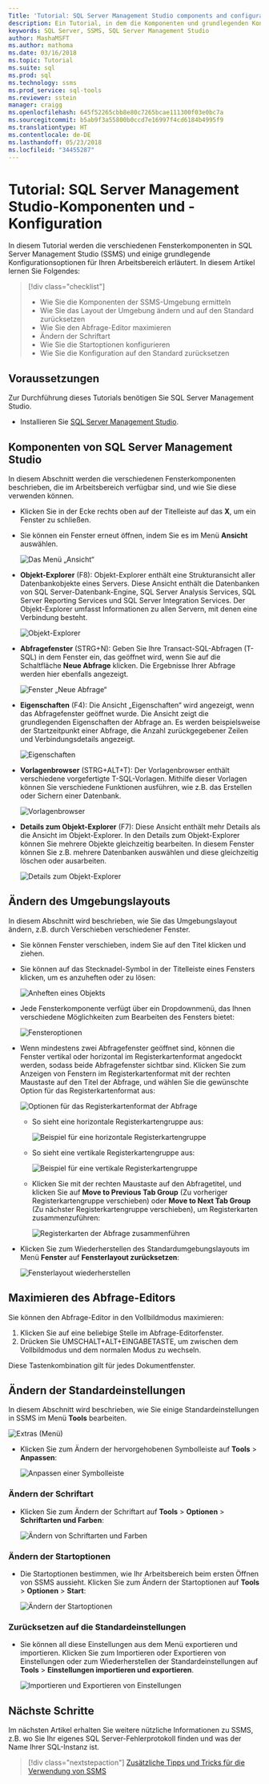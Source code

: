 ```yaml
---
Title: 'Tutorial: SQL Server Management Studio components and configuration'
description: Ein Tutorial, in dem die Komponenten und grundlegenden Konfigurationsoptionen für Ihre SQL Server Management Studio-Umgebung erläutert werden.
keywords: SQL Server, SSMS, SQL Server Management Studio
author: MashaMSFT
ms.author: mathoma
ms.date: 03/16/2018
ms.topic: Tutorial
ms.suite: sql
ms.prod: sql
ms.technology: ssms
ms.prod_service: sql-tools
ms.reviewer: sstein
manager: craigg
ms.openlocfilehash: 645f52265cbb8e80c7265bcae111300f03e0bc7a
ms.sourcegitcommit: b5ab9f3a55800b0ccd7e16997f4cd6184b4995f9
ms.translationtype: HT
ms.contentlocale: de-DE
ms.lasthandoff: 05/23/2018
ms.locfileid: "34455287"
---
```

# <a name="tutorial-sql-server-management-studio-components-and-configuration"></a>Tutorial: SQL Server Management Studio-Komponenten und -Konfiguration
In diesem Tutorial werden die verschiedenen Fensterkomponenten in SQL Server Management Studio (SSMS) und einige grundlegende Konfigurationsoptionen für Ihren Arbeitsbereich erläutert. In diesem Artikel lernen Sie Folgendes: 

> [!div class="checklist"]
> * Wie Sie die Komponenten der SSMS-Umgebung ermitteln
> * Wie Sie das Layout der Umgebung ändern und auf den Standard zurücksetzen
> * Wie Sie den Abfrage-Editor maximieren
> * Ändern der Schriftart 
> * Wie Sie die Startoptionen konfigurieren 
> * Wie Sie die Konfiguration auf den Standard zurücksetzen 

## <a name="prerequisites"></a>Voraussetzungen
Zur Durchführung dieses Tutorials benötigen Sie SQL Server Management Studio.  

- Installieren Sie [SQL Server Management Studio](https://docs.microsoft.com/sql/ssms/download-sql-server-management-studio-ssms).

## <a name="sql-server-management-studio-components"></a>Komponenten von SQL Server Management Studio
In diesem Abschnitt werden die verschiedenen Fensterkomponenten beschrieben, die im Arbeitsbereich verfügbar sind, und wie Sie diese verwenden können. 

- Klicken Sie in der Ecke rechts oben auf der Titelleiste auf das **X**, um ein Fenster zu schließen. 
- Sie können ein Fenster erneut öffnen, indem Sie es im Menü **Ansicht** auswählen. 

    ![Das Menü „Ansicht“](media/ssms-configuration/viewmenu.png)

- **Objekt-Explorer** (F8): Objekt-Explorer enthält eine Strukturansicht aller Datenbankobjekte eines Servers. Diese Ansicht enthält die Datenbanken von SQL Server-Datenbank-Engine, SQL Server Analysis Services, SQL Server Reporting Services und SQL Server Integration Services. Der Objekt-Explorer umfasst Informationen zu allen Servern, mit denen eine Verbindung besteht. 
    
    ![Objekt-Explorer](media/ssms-configuration/objectexplorer.png)
- **Abfragefenster** (STRG+N): Geben Sie Ihre Transact-SQL-Abfragen (T-SQL) in dem Fenster ein, das geöffnet wird, wenn Sie auf die Schaltfläche **Neue Abfrage** klicken. Die Ergebnisse Ihrer Abfrage werden hier ebenfalls angezeigt.
    
    ![Fenster „Neue Abfrage“](media/ssms-configuration/newquery.png)

- **Eigenschaften** (F4): Die Ansicht „Eigenschaften“ wird angezeigt, wenn das Abfragefenster geöffnet wurde. Die Ansicht zeigt die grundlegenden Eigenschaften der Abfrage an. Es werden beispielsweise der Startzeitpunkt einer Abfrage, die Anzahl zurückgegebener Zeilen und Verbindungsdetails angezeigt.  

    ![Eigenschaften](media/ssms-configuration/properties.png)

- **Vorlagenbrowser** (STRG+ALT+T): Der Vorlagenbrowser enthält verschiedene vorgefertigte T-SQL-Vorlagen. Mithilfe dieser Vorlagen können Sie verschiedene Funktionen ausführen, wie z.B. das Erstellen oder Sichern einer Datenbank. 

    ![Vorlagenbrowser](media/ssms-configuration/templates.png)

- **Details zum Objekt-Explorer** (F7): Diese Ansicht enthält mehr Details als die Ansicht im Objekt-Explorer. In den Details zum Objekt-Explorer können Sie mehrere Objekte gleichzeitig bearbeiten. In diesem Fenster können Sie z.B. mehrere Datenbanken auswählen und diese gleichzeitig löschen oder ausarbeiten. 

    ![Details zum Objekt-Explorer](media/ssms-configuration/objectexplorerdetails.PNG) 
 
    

## <a name="change-the-environment-layout"></a>Ändern des Umgebungslayouts 
In diesem Abschnitt wird beschrieben, wie Sie das Umgebungslayout ändern, z.B. durch Verschieben verschiedener Fenster. 

- Sie können Fenster verschieben, indem Sie auf den Titel klicken und ziehen. 
- Sie können auf das Stecknadel-Symbol in der Titelleiste eines Fensters klicken, um es anzuheften oder zu lösen:
    
    ![Anheften eines Objekts](media/ssms-configuration/pushpin.png)

- Jede Fensterkomponente verfügt über ein Dropdownmenü, das Ihnen verschiedene Möglichkeiten zum Bearbeiten des Fensters bietet: 

    ![Fensteroptionen](media/ssms-configuration/windowoptions.png)

- Wenn mindestens zwei Abfragefenster geöffnet sind, können die Fenster vertikal oder horizontal im Registerkartenformat angedockt werden, sodass beide Abfragefenster sichtbar sind. Klicken Sie zum Anzeigen von Fenstern im Registerkartenformat mit der rechten Maustaste auf den Titel der Abfrage, und wählen Sie die gewünschte Option für das Registerkartenformat aus: 
 
    ![Optionen für das Registerkartenformat der Abfrage](media/ssms-configuration/querytabbedoptions.png)

    - So sieht eine horizontale Registerkartengruppe aus:

      ![Beispiel für eine horizontale Registerkartengruppe](media/ssms-configuration/horizontaltab.png)     
    
    - So sieht eine vertikale Registerkartengruppe aus:

      ![Beispiel für eine vertikale Registerkartengruppe](media/ssms-configuration/verticaltabgroup.png)
        
    - Klicken Sie mit der rechten Maustaste auf den Abfragetitel, und klicken Sie auf **Move to Previous Tab Group** (Zu vorheriger Registerkartengruppe verschieben) oder **Move to Next Tab Group** (Zu nächster Registerkartengruppe verschieben), um Registerkarten zusammenzuführen:
    
      ![Registerkarten der Abfrage zusammenführen](media/ssms-configuration/mergetabgroups.png)

- Klicken Sie zum Wiederherstellen des Standardumgebungslayouts im Menü **Fenster** auf **Fensterlayout zurücksetzen**:
 
    ![Fensterlayout wiederherstellen](media/ssms-configuration/resetwindowlayout.png)
    
## <a name="maximize-query-editor"></a>Maximieren des Abfrage-Editors
Sie können den Abfrage-Editor in den Vollbildmodus maximieren:

1. Klicken Sie auf eine beliebige Stelle im Abfrage-Editorfenster.
2. Drücken Sie UMSCHALT+ALT+EINGABETASTE, um zwischen dem Vollbildmodus und dem normalen Modus zu wechseln. 

Diese Tastenkombination gilt für jedes Dokumentfenster. 



## <a name="change-basic-settings"></a>Ändern der Standardeinstellungen
In diesem Abschnitt wird beschrieben, wie Sie einige Standardeinstellungen in SSMS im Menü **Tools** bearbeiten.

  ![Extras (Menü)](media/ssms-configuration/tools.png)


- Klicken Sie zum Ändern der hervorgehobenen Symbolleiste auf **Tools** > **Anpassen**:

    ![Anpassen einer Symbolleiste](media/ssms-configuration/toolbar.png)

### <a name="change-the-font"></a>Ändern der Schriftart
- Klicken Sie zum Ändern der Schriftart auf **Tools** > **Optionen** > **Schriftarten und Farben**:

     ![Ändern von Schriftarten und Farben](media/ssms-configuration/fontsandcolors.png)

### <a name="change-startup-options"></a>Ändern der Startoptionen
- Die Startoptionen bestimmen, wie Ihr Arbeitsbereich beim ersten Öffnen von SSMS aussieht. Klicken Sie zum Ändern der Startoptionen auf **Tools** > **Optionen** > **Start**:
 
    ![Ändern der Startoptionen](media/ssms-configuration/startup.png)

### <a name="reset-settings-to-the-default"></a>Zurücksetzen auf die Standardeinstellungen
- Sie können all diese Einstellungen aus dem Menü exportieren und importieren. Klicken Sie zum Importieren oder Exportieren von Einstellungen oder zum Wiederherstellen der Standardeinstellungen auf **Tools** > **Einstellungen importieren und exportieren**. 

    ![Importieren und Exportieren von Einstellungen](media/ssms-configuration/settings.png)



## <a name="next-steps"></a>Nächste Schritte
Im nächsten Artikel erhalten Sie weitere nützliche Informationen zu SSMS, z.B. wo Sie Ihr eigenes SQL Server-Fehlerprotokoll finden und was der Name Ihrer SQL-Instanz ist. 

> [!div class="nextstepaction"]
> [Zusätzliche Tipps und Tricks für die Verwendung von SSMS](ssms-tricks.md)
 
 





